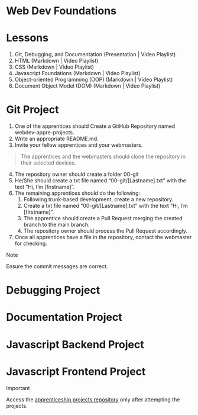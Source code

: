 # Web Dev Foundations
# Lessons
1. Git, Debugging, and Documentation (Presentation | Video Playlist)
2. HTML (Markdown | Video Playlist)
3. CSS (Markdown | Video Playlist)
4. Javascript Foundations (Markdown | Video Playlist)
5. Object-oriented Programming (OOP) (Markdown | Video Playlist)
6. Document Object Model (DOM) (Markdown | Video Playlist)

# Git Project
1. One of the apprentices should Create a GitHub Repository named webdev-appre-projects.
2. Write an appropriate README.md.
3. Invite your fellow apprentices and your webmasters.
 > The apprentices and the webmasters should clone the repository in their selected devices.
4. The repository owner should create a folder 00-git
5. He/She should create a txt file named “00-git/[Lastname].txt” with the text “Hi, I’m [firstname]”.
6. The remaining apprentices should do the following:
    1. Following trunk-based development, create a new repository.
    2. Create a txt file named “00-git/[Lastname].txt” with the text “Hi, I’m [firstname]”.
    3. The apprentice should create a Pull Request merging the created branch to the main branch.
    4. The repository owner should process the Pull Request accordingly.
7. Once all apprentices have a file in the repository, contact the webmaster for checking.

> [!NOTE]
> Ensure the commit messages are correct.

# Debugging Project

# Documentation Project

# Javascript Backend Project

# Javascript Frontend Project

> [!IMPORTANT]
> Access the [apprenticeship projects repository](https://github.com/jobb-rodriguez/webdev-appre-projects) only after attempting the projects.
